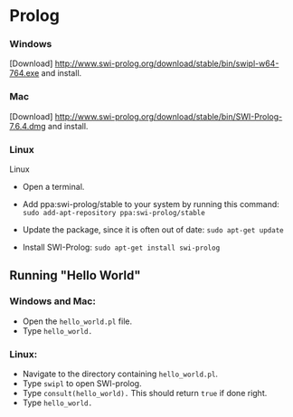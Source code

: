 # Prolog

### Windows
[Download] http://www.swi-prolog.org/download/stable/bin/swipl-w64-764.exe and install.

### Mac
[Download] http://www.swi-prolog.org/download/stable/bin/SWI-Prolog-7.6.4.dmg and install.

### Linux
Linux
- Open a terminal.
- Add ppa:swi-prolog/stable to your system by running this command:
`sudo add-apt-repository ppa:swi-prolog/stable`

- Update the package, since it is often out of date:
`sudo apt-get update`

- Install SWI-Prolog:
`sudo apt-get install swi-prolog`


## Running "Hello World"

### Windows and Mac:
- Open the `hello_world.pl` file.
- Type `hello_world.`

### Linux:
- Navigate to the directory containing `hello_world.pl`.
- Type `swipl` to open SWI-prolog.
- Type `consult(hello_world).` This should return `true` if done right.
- Type `hello_world.`

